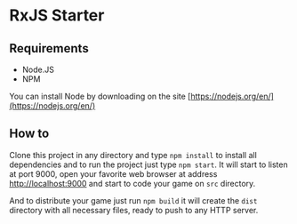 # RxJS Starter

## Requirements

* Node.JS
* NPM

You can install Node by downloading on the site [https://nodejs.org/en/](https://nodejs.org/en/)

## How to

Clone this project in any directory and type `npm install` to install all dependencies and to run the project just type `npm start`. It will start to listen at port 9000, open your favorite web browser at address [http://localhost:9000](http://localhost:9000) and start to code your game on `src` directory.

And to distribute your game just run `npm build` it will create the `dist` directory with all necessary files, ready to push to any HTTP server.
